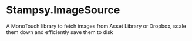 Stampsy.ImageSource
===================

A MonoTouch library to fetch images from Asset Library or Dropbox, scale them down and efficiently save them to disk

